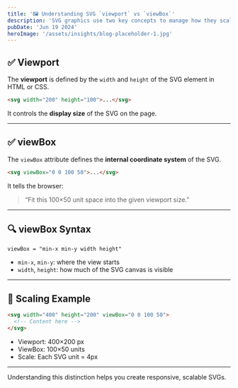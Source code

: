 ```yaml
---
title: '🖼️ Understanding SVG `viewport` vs `viewBox`'
description: 'SVG graphics use two key concepts to manage how they scale and display:.'
pubDate: 'Jun 19 2024'
heroImage: '/assets/insights/blog-placeholder-1.jpg'
---
```


## ✅ Viewport

The **viewport** is defined by the `width` and `height` of the SVG element in HTML or CSS.

```html
<svg width="200" height="100">...</svg>
```

It controls the **display size** of the SVG on the page.

---

## ✅ viewBox

The `viewBox` attribute defines the **internal coordinate system** of the SVG.

```html
<svg viewBox="0 0 100 50">...</svg>
```

It tells the browser:
> “Fit this 100×50 unit space into the given viewport size.”

---

## 🔍 viewBox Syntax

```
viewBox = "min-x min-y width height"
```

- `min-x`, `min-y`: where the view starts
- `width`, `height`: how much of the SVG canvas is visible

---

## 🔁 Scaling Example

```html
<svg width="400" height="200" viewBox="0 0 100 50">
  <!-- Content here -->
</svg>
```

- Viewport: 400×200 px
- ViewBox: 100×50 units
- Scale: Each SVG unit = 4px

---

Understanding this distinction helps you create responsive, scalable SVGs.